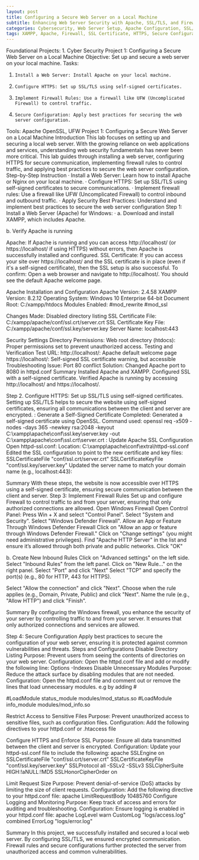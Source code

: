 ```yaml
---
layout: post
title: Configuring a Secure Web Server on a Local Machine
subtitle: Enhancing Web Server Security with Apache, SSL/TLS, and Firewall Rules
categories: Cybersecurity, Web Server Setup, Apache Configuration, SSL/TLS, Network Security
tags: XAMPP, Apache, Firewall, SSL Certificate, HTTPS, Secure Configuration, Web Security
---
```



Foundational Projects: 1. Cyber Security
Project 1: Configuring a Secure Web Server on a Local Machine
Objective: Set up and secure a web server on your local machine.
Tasks:
1.     Install a Web Server: Install Apache on your local machine.
2.     Configure HTTPS: Set up SSL/TLS using self-signed certificates.
3.     Implement Firewall Rules: Use a firewall like UFW (Uncomplicated Firewall) to control traffic.
4.     Secure Configuration: Apply best practices for securing the web server configuration.
Tools: Apache OpenSSL, UFW
Project 1: Configuring a Secure Web Server on a Local Machine
Introduction
This lab focuses on setting up and securing a local web server. With the growing reliance on web applications and services, understanding web security fundamentals has never been more critical.
This lab guides through installing a web server, configuring HTTPS for secure communication, implementing firewall rules to control traffic, and applying best practices to secure the web server configuration.
Step-by-Step Instruction
·         Install a Web Server: Learn how to install Apache or Nginx on your local machine.
·         Configure HTTPS: Set up SSL/TLS using self-signed certificates to secure communications.
·         Implement firewall rules: Use a firewall like UFW (Uncomplicated Firewall) to control inbound and outbound traffic.
·         Apply Security Best Practices: Understand and implement best practices to secure the web server configuration
Step 1: Install a Web Server (Apache) for Windows:
·         a. Download and install XAMPP, which includes Apache.

b. Verify Apache is running


 Apache: If Apache is running and you can access http://localhost/ (or https://localhost/ if using HTTPS) without errors, then Apache is successfully installed and configured.
SSL Certificate: If you can access your site over https://localhost/ and the SSL certificate is in place (even if it's a self-signed certificate), then the SSL setup is also successful.
To confirm:
Open a web browser and navigate to http://localhost/. You should see the default Apache welcome page.


Apache Installation and Configuration 
Apache Version: 2.4.58
XAMPP Version: 8.2.12
Operating System: Windows 10 Enterprise 64-bit
Document Root: C:/xampp/htdocs
Modules Enabled:
#mod_rewrite
#mod_ssl

Changes Made:
Disabled directory listing
SSL Certificate File: C:/xampp/apache/conf/ssl.crt/server.crt
SSL Certificate Key File: C:/xampp/apache/conf/ssl.key/server.key
Server Name: localhost:443

Security Settings
Directory Permissions:
Web root directory (htdocs): Proper permissions set to prevent unauthorized access.
Testing and Verification
Test URL:
http://localhost/: Apache default welcome page
https://localhost/: Self-signed SSL certificate warning, but accessible
Troubleshooting
Issue: Port 80 conflict
Solution: Changed Apache port to 8080 in httpd.conf
Summary
Installed Apache and XAMPP.
Configured SSL with a self-signed certificate.
Verified Apache is running by accessing http://localhost/ and https://localhost/.


Step 2.  Configure HTTPS: Set up SSL/TLS using self-signed certificates.
Setting up SSL/TLS helps to secure the website using self-signed
certificates, ensuring all communications between the client and server
are encrypted.
: Generate a Self-Signed Certificate
Completed:
Generated a self-signed certificate using OpenSSL.
Command used: 
openssl req -x509 -nodes -days 365 -newkey rsa:2048 -keyout C:\xampp\apache\conf\ssl.key\server.key -out C:\xampp\apache\conf\ssl.crt\server.crt
: Update Apache SSL Configuration
Open httpd-ssl.conf:
Location: C:\xampp\apache\conf\extra\httpd-ssl.conf
Edited the SSL configuration to point to the new certificate and key files:
SSLCertificateFile "conf/ssl.crt/server.crt"
SSLCertificateKeyFile "conf/ssl.key/server.key"
Updated the server name to match your domain name (e.g., localhost:443):

Summary
With these steps, the website is now accessible over HTTPS using a self-signed certificate, ensuring secure communication between the client and server.
Step 3: Implement Firewall Rules 
Set up and configure  Firewall to control traffic to and from your server, ensuring that only authorized connections are allowed.
 Open Windows Firewall
Open Control Panel:
Press Win + X and select "Control Panel".
Select "System and Security".
Select "Windows Defender Firewall".
 Allow an App or Feature Through Windows Defender Firewall
Click on "Allow an app or feature through Windows Defender Firewall."
Click on "Change settings" (you might need administrative privileges).
Find "Apache HTTP Server" in the list and ensure it’s allowed through both private and public networks.
Click "OK"

b. Create New Inbound Rules
Click on "Advanced settings" on the left side.
Select "Inbound Rules" from the left panel.
Click on "New Rule..." on the right panel.
Select "Port" and click "Next"
Select "TCP" and specify the port(s) (e.g., 80 for HTTP, 443 for HTTPS).

Select "Allow the connection" and click "Next".
Choose when the rule applies (e.g., Domain, Private, Public) and click "Next".
Name the rule (e.g., "Allow HTTP") and click "Finish".

Summary
By configuring the Windows firewall, you enhance the security of your server by controlling traffic to and from your server. It ensures that only authorized connections and services are allowed.

Step 4: Secure Configuration
Apply best practices to secure the configuration of your web server, ensuring it is protected against common vulnerabilities and threats.
Steps and Configurations
Disable Directory Listing
Purpose: Prevent users from seeing the contents of directories on your web server.
Configuration: Open the httpd.conf file and add or modify the following line:
Options -Indexes
Disable Unnecessary Modules
Purpose: Reduce the attack surface by disabling modules that are not needed.
Configuration: Open the httpd.conf file and comment out or remove the lines that load unnecessary modules. e.g by adding #

#LoadModule status_module modules/mod_status.so
#LoadModule info_module modules/mod_info.so

Restrict Access to Sensitive Files
Purpose: Prevent unauthorized access to sensitive files, such as configuration files.
Configuration: Add the following directives to your httpd.conf or .htaccess file

Configure HTTPS and Enforce SSL
Purpose: Ensure all data transmitted between the client and server is encrypted.
Configuration: Update your httpd-ssl.conf file to include the following:
apache
SSLEngine on
SSLCertificateFile "conf/ssl.crt/server.crt"
SSLCertificateKeyFile "conf/ssl.key/server.key"
SSLProtocol all -SSLv2 -SSLv3
SSLCipherSuite HIGH:!aNULL:!MD5
SSLHonorCipherOrder on

Limit Request Size
Purpose: Prevent denial-of-service (DoS) attacks by limiting the size of client requests.
Configuration: Add the following directive to your httpd.conf file:
apache
LimitRequestBody 10485760
Configure Logging and Monitoring
Purpose: Keep track of access and errors for auditing and troubleshooting.
Configuration: Ensure logging is enabled in your httpd.conf file:
apache
LogLevel warn
CustomLog "logs/access.log" combined
ErrorLog "logs/error.log"

Summary
In this project, we successfully installed and secured a local web server. By configuring SSL/TLS, we ensured encrypted communication. 
Firewall rules and secure configurations further protected the server from unauthorized access and common vulnerabilities.


 
 


